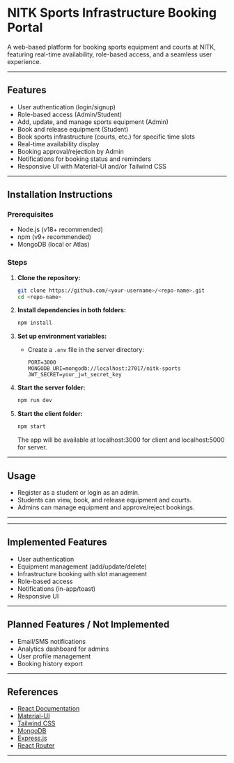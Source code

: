 # NITK Sports Infrastructure Booking Portal

A web-based platform for booking sports equipment and courts at NITK, featuring real-time availability, role-based access, and a seamless user experience.

---

## Features

- User authentication (login/signup)
- Role-based access (Admin/Student)
- Add, update, and manage sports equipment (Admin)
- Book and release equipment (Student)
- Book sports infrastructure (courts, etc.) for specific time slots
- Real-time availability display
- Booking approval/rejection by Admin
- Notifications for booking status and reminders
- Responsive UI with Material-UI and/or Tailwind CSS

---

## Installation Instructions

### Prerequisites

- Node.js (v18+ recommended)
- npm (v9+ recommended)
- MongoDB (local or Atlas)

### Steps

1. **Clone the repository:**
   ```bash
   git clone https://github.com/<your-username>/<repo-name>.git
   cd <repo-name>
   ```

2. **Install dependencies in both folders:**
   ```bash
   npm install
   ```

3. **Set up environment variables:**
   - Create a `.env` file in the server directory:
     ```
     PORT=3000
     MONGODB_URI=mongodb://localhost:27017/nitk-sports
     JWT_SECRET=your_jwt_secret_key
     ```

4. **Start the server folder:**
   ```bash
   npm run dev
   ```
   
5. **Start the client folder:**
   ```bash
   npm start
   ```
   The app will be available at localhost:3000 for client and localhost:5000 for server.

---

## Usage

- Register as a student or login as an admin.
- Students can view, book, and release equipment and courts.
- Admins can manage equipment and approve/reject bookings.

---

---

## Implemented Features

- User authentication
- Equipment management (add/update/delete)
- Infrastructure booking with slot management
- Role-based access
- Notifications (in-app/toast)
- Responsive UI

---

## Planned Features / Not Implemented

- Email/SMS notifications
- Analytics dashboard for admins
- User profile management
- Booking history export

---

## References

- [React Documentation](https://react.dev/)
- [Material-UI](https://mui.com/)
- [Tailwind CSS](https://tailwindcss.com/)
- [MongoDB](https://www.mongodb.com/)
- [Express.js](https://expressjs.com/)
- [React Router](https://reactrouter.com/)

---
